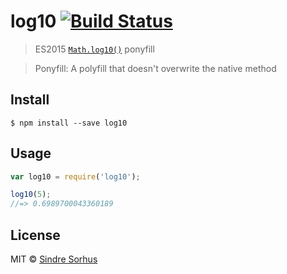 # log10 [![Build Status](https://travis-ci.org/sindresorhus/log10.svg?branch=master)](https://travis-ci.org/sindresorhus/log10)

> ES2015 [`Math.log10()`](https://developer.mozilla.org/en-US/docs/Web/JavaScript/Reference/Global_Objects/Math/log10) ponyfill

> Ponyfill: A polyfill that doesn't overwrite the native method


## Install

```
$ npm install --save log10
```


## Usage

```js
var log10 = require('log10');

log10(5);
//=> 0.6989700043360189
```


## License

MIT © [Sindre Sorhus](http://sindresorhus.com)
